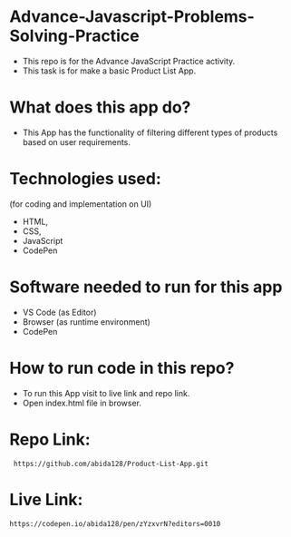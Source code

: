 # Advance-Javascript-Problems-Solving-Practice
 - This repo is for the Advance JavaScript  Practice activity.
 - This task is for make a basic Product List App.

# What does this app do?
 - This App has the functionality of filtering different types of products based on user requirements.

# Technologies used:
(for coding and implementation on UI)
 - HTML, 
 - CSS, 
 - JavaScript
 - CodePen 

# Software needed to run for this app
 - VS Code (as Editor)
 - Browser (as runtime environment)
 - CodePen

# How to run code in this repo?
- To run this App visit to live link and repo link.
- Open index.html file in browser.

# Repo Link:
     https://github.com/abida128/Product-List-App.git
    
# Live Link:
    https://codepen.io/abida128/pen/zYzxvrN?editors=0010



